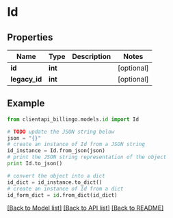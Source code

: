 # Id


## Properties
Name | Type | Description | Notes
------------ | ------------- | ------------- | -------------
**id** | **int** |  | [optional] 
**legacy_id** | **int** |  | [optional] 

## Example

```python
from clientapi_billingo.models.id import Id

# TODO update the JSON string below
json = "{}"
# create an instance of Id from a JSON string
id_instance = Id.from_json(json)
# print the JSON string representation of the object
print Id.to_json()

# convert the object into a dict
id_dict = id_instance.to_dict()
# create an instance of Id from a dict
id_form_dict = id.from_dict(id_dict)
```
[[Back to Model list]](../README.md#documentation-for-models) [[Back to API list]](../README.md#documentation-for-api-endpoints) [[Back to README]](../README.md)


